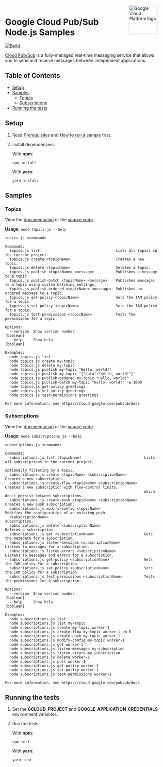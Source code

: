 <img src="https://avatars2.githubusercontent.com/u/2810941?v=3&s=96" alt="Google Cloud Platform logo" title="Google Cloud Platform" align="right" height="96" width="96"/>

# Google Cloud Pub/Sub Node.js Samples

[![Build](https://storage.googleapis.com/cloud-docs-samples-badges/GoogleCloudPlatform/nodejs-docs-samples/nodejs-docs-samples-pubsub.svg)]()

[Cloud Pub/Sub](https://cloud.google.com/pubsub/docs) is a fully-managed real-time messaging service that allows you to send and receive messages between independent applications.

## Table of Contents

* [Setup](#setup)
* [Samples](#samples)
  * [Topics](#topics)
  * [Subscriptions](#subscriptions)
* [Running the tests](#running-the-tests)

## Setup

1.  Read [Prerequisites][prereq] and [How to run a sample][run] first.
1.  Install dependencies:

    With **npm**:

        npm install

    With **yarn**:

        yarn install

[prereq]: ../README.md#prerequisites
[run]: ../README.md#how-to-run-a-sample

## Samples

### Topics

View the [documentation][topics_0_docs] or the [source code][topics_0_code].

__Usage:__ `node topics.js --help`

```
topics.js <command>

Commands:
  topics.js list                                   Lists all topics in the current project.
  topics.js create <topicName>                     Creates a new topic.
  topics.js delete <topicName>                     Deletes a topic.
  topics.js publish <topicName> <message>          Publishes a message to a topic.
  topics.js publish-batch <topicName> <message>    Publishes messages to a topic using custom batching settings.
  topics.js publish-ordered <topicName> <message>  Publishes an ordered message to a topic.
  topics.js get-policy <topicName>                 Gets the IAM policy for a topic.
  topics.js set-policy <topicName>                 Sets the IAM policy for a topic.
  topics.js test-permissions <topicName>           Tests the permissions for a topic.

Options:
  --version  Show version number                                                                               [boolean]
  --help     Show help                                                                                         [boolean]

Examples:
  node topics.js list
  node topics.js create my-topic
  node topics.js delete my-topic
  node topics.js publish my-topic "Hello, world!"
  node topics.js publish my-topic '{"data":"Hello, world!"}'
  node topics.js publish-ordered my-topic "Hello, world!"
  node topics.js publish-batch my-topic "Hello, world!" -w 1000
  node topics.js get-policy greetings
  node topics.js set-policy greetings
  node topics.js test-permissions greetings

For more information, see https://cloud.google.com/pubsub/docs
```

[topics_0_docs]: https://cloud.google.com/pubsub/publisher
[topics_0_code]: topics.js

### Subscriptions

View the [documentation][subscriptions_1_docs] or the [source code][subscriptions_1_code].

__Usage:__ `node subscriptions.js --help`

```
subscriptions.js <command>

Commands:
  subscriptions.js list [topicName]                             Lists all subscriptions in the current project,
                                                                optionally filtering by a topic.
  subscriptions.js create <topicName> <subscriptionName>        Creates a new subscription.
  subscriptions.js create-flow <topicName> <subscriptionName>   Creates a new subscription with flow-control limits,
                                                                which don't persist between subscriptions.
  subscriptions.js create-push <topicName> <subscriptionName>   Creates a new push subscription.
  subscriptions.js modify-config <topicName>                    Modifies the configuration of an existing push
  <subscriptionName>                                            subscription.
  subscriptions.js delete <subscriptionName>                    Deletes a subscription.
  subscriptions.js get <subscriptionName>                       Gets the metadata for a subscription.
  subscriptions.js listen-messages <subscriptionName>           Listens to messages for a subscription.
  subscriptions.js listen-errors <subscriptionName>             Listens to messages and errors for a subscription.
  subscriptions.js get-policy <subscriptionName>                Gets the IAM policy for a subscription.
  subscriptions.js set-policy <subscriptionName>                Sets the IAM policy for a subscription.
  subscriptions.js test-permissions <subscriptionName>          Tests the permissions for a subscription.

Options:
  --version  Show version number                                                                               [boolean]
  --help     Show help                                                                                         [boolean]

Examples:
  node subscriptions.js list
  node subscriptions.js list my-topic
  node subscriptions.js create my-topic worker-1
  node subscriptions.js create-flow my-topic worker-1 -m 5
  node subscriptions.js create-push my-topic worker-1
  node subscriptions.js modify-config my-topic worker-1
  node subscriptions.js get worker-1
  node subscriptions.js listen-messages my-subscription
  node subscriptions.js listen-errors my-subscription
  node subscriptions.js delete worker-1
  node subscriptions.js pull worker-1
  node subscriptions.js get-policy worker-1
  node subscriptions.js set-policy worker-1
  node subscriptions.js test-permissions worker-1

For more information, see https://cloud.google.com/pubsub/docs
```

[subscriptions_1_docs]: https://cloud.google.com/pubsub/subscriber
[subscriptions_1_code]: subscriptions.js

## Running the tests

1.  Set the **GCLOUD_PROJECT** and **GOOGLE_APPLICATION_CREDENTIALS** environment variables.

1.  Run the tests:

    With **npm**:

        npm test

    With **yarn**:

        yarn test
